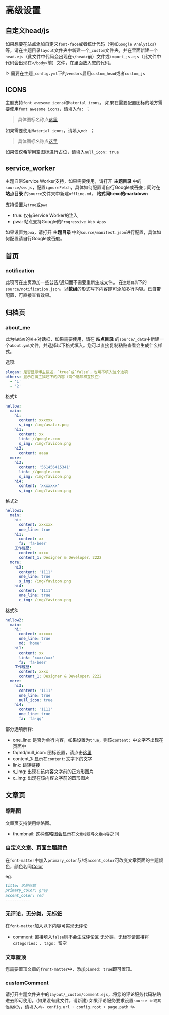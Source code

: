 # 高级设置

## 自定义head/js
如果想要在站点添加自定义`font-face`或者统计代码（例如`Google Analytics`）等，请在主题目录`layout`文件夹中新建一个`_custom`文件夹，并在里面新建一个`head.ejs`（此文件中代码会出现在`</head>`前）文件或`import_js.ejs`（此文件中代码会出现在`</body>`前）文件，在里面放入您的代码。

!> 需要在主题`_config.yml`下的`vendors`启用`custom_head`或者`custom_js`

## ICONS
主题支持`font awesome icons`和`Material icons`。
如果在需要配置图标的地方需要使用`font awesome icons`，请填入`fa: `；
> 具体图标名称点[这里](http://fontawesome.io/icons/)

如果需要使用`Material icons`，请填入`md: `；
> 具体图标名称点[这里](http://www.mdui.org/docs/material_icon)

如果仅仅希望用空图标进行占位，请填入`null_icon: true`

## service_worker
主题自带Service Worker支持，如果需要使用，请打开 **主题目录** 中的`source/sw.js`，配置`ignoreFetch`，具体如何配置请自行Google或~~百度~~；同时在 **站点目录** 的`source`文件夹中新建`offline.md`， **格式同hexo的markdown**

支持设置为`true`或`pwa`
- true: 仅有Service Worker的注入
- pwa: 站点支持Google的`Progressive Web Apps`

如果设置为`pwa`，请打开 **主题目录** 中的`source/manifest.json`进行配置，具体如何配置请自行Google或~~百度~~。

## 首页
### notification
此项可在主页添加一些公告/通知而不需要重新生成文件。
在`主题目录`下的`source/notification.json`，以**数组**的形式写下内容即可添加多行内容。已自带配置，可直接查看效果。

## 归档页

### about_me
此为`归档页`的`关于`对话框，如果需要使用，请在 **站点目录** 的`source/_data`中新建一个`about.yml`文件，并选择以下格式填入。您可以直接复制粘贴查看会生成什么样式。

选项:

```` yaml
slogan: 是否显示博主描述，`true`或`false`，也可不填入这个选项
others: 显示在博主描述下的内容（两个选项相互独立）
  - '1'
  - '2'
````

格式1:

```` yaml
hellow:
  main:
    hi:
      content: xxxxxx
      s_img: /img/avatar.png
    hi1:
      content: xx
      link: //google.com
      s_img: /img/favicon.png
    hi2:
      content: aaaa
  more:
    hi3:
      content: '561456415341'
      link: //google.com
      s_img: /img/favicon.png
    hi4:
      content: 'xxxxxxx'
      s_img: /img/favicon.png
````

格式2:

```` yaml
hellow1:
  main:
    hi:
      content: xxxxxx
      one_line: true
    hi1:
      content: xx
      fa: 'fa-beer'
    工作經歷:
      content: xxxx
      content_1: Designer & Developer，2222
  more:
    hi3:
      content: '1111'
      one_line: true
      s_img: /img/favicon.png
    hi4:
      content: '1111'
      one_line: true
      c_img: /img/favicon.png
````

格式3:

```` yaml
hellow2:
  main:
    hi:
      content: xxxxxx
      one_line: true
      md: 'home'
    hi1:
      content: xx
      link: 'xxxx/xxx'
      fa: 'fa-beer'
    工作經歷:
      content: xxxx
      content_1: Designer & Developer，2222
  more:
    hi3:
      content: '1111'
      one_line: true
      null_icon: true
    hi4:
      content: '1111'
      one_line: true
      fa: 'fa-qq'
````

部分选项解释:
- one_line: 是否为单行内容，如果设置为`true`，则该`content: `中文字不出现在页面中
- fa/md/null_icon: 图标设置，请点击[这里](/zh-cn/advanced?id=icons)
- content_1: 显示在`content:`文字下的文字
- link: 跳转链接
- s_img: 出现在该内容文字前的正方形图片
- c_img: 出现在该内容文字前的圆形图片

## 文章页

### 缩略图
文章页支持使用缩略图。
- thumbnail: 这种缩略图会显示在`文章标题`与`文章内容`之间

### 自定义文章、页面主题颜色
在`font-matter`中加入`primary_color`与/或`accent_color`可改变文章页面的主题颜色，颜色名同[Color](/zh-cn/config?id=color)

eg.
```` markdown
title: 这是标题
primary_color: grey
accent_color: red
-----------
````

### 无评论，无分类，无标签
在`font-matter`加入以下内容可实现无评论
- comment: 直接填入`false`则不会生成评论区
无分类、无标签请直接将`categories: `、`tags: `留空

### 文章置顶
您需要置顶文章的`front-matter`中，添加`pinned: true`即可置顶。

### customComment
请打开主题文件夹中的`layout/_custom/comment.ejs`，将您的评论服务代码粘贴进去即可使用。(如果没有此文件，请新建)
如果评论服务要求设置`source id或其他类似的`，请填入`<%- config.url + config.root + page.path %>`
